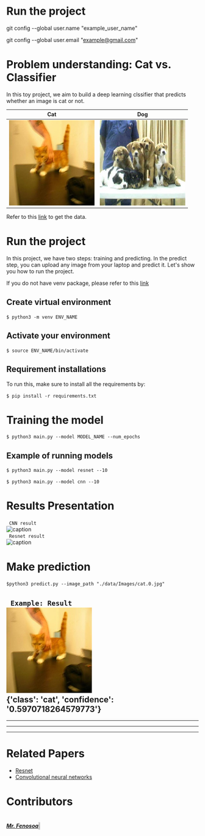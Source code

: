 # Run the project

git config --global user.name "example_user_name"

git config --global user.email "example@gmail.com"


# Problem understanding: Cat vs. Classifier #
In this toy project, we aim to build a deep learning clssifier that predicts whether an image is cat or not. </br>

<!-- <img src="images/cat.0.jpg" align="center">
<img src="images/dog.0.jpg" align="right"> -->


  Cat            |  Dog
:--------------:|:--------:
![](figures/cat.0.jpg)|![](figures/dog.0.jpg)



<!-- <br> -->
Refer to this [link](https://www.kaggle.com/competitions/dogs-vs-cats/data) to get the data.

# Run the project #
In this project, we have two steps: training and predicting. In the predict step, you can upload any image from your laptop and predict it. Let's show you how to run the project.

If you do not have venv package, please refer to this [link](https://linuxize.com/post/how-to-create-python-virtual-environments-on-ubuntu-18-04/)
</br>

## Create virtual environment ##

```
$ python3 -m venv ENV_NAME
```
## Activate your environment ##

```
$ source ENV_NAME/bin/activate
```

## Requirement installations ##
To run this, make sure to install all the requirements by:

```
$ pip install -r requirements.txt 
```
# Training the model #

```
$ python3 main.py --model MODEL_NAME --num_epochs
```
## Example of running models ##

```
$ python3 main.py --model resnet --10
```

```
$ python3 main.py --model cnn --10
```

# Results Presentation

``` CNN result```  </br>
![caption](figures/train_CNN.png) </br>
``` Resnet result```  </br>
![caption](figures/train_resnet.png) 

# Make prediction #

```
$python3 predict.py --image_path "./data/Images/cat.0.jpg"
```

``` Example: Result```  </br>
![caption](figures/cat.0.jpg) </br>
{'class': 'cat', 'confidence': '0.5970718264579773'}
---
___

---
___

# Related Papers #

* <a href= 'https://arxiv.org/pdf/1512.03385.pdf'> Resnet </a>
* <a href= 'https://cs.nju.edu.cn/wujx/paper/CNN.pdf'> Convolutional neural networks</a>


# Contributors #
<div style="display:flex;align-items:center">

<div style="display:flex;align-items:center">
<!--     <div> -->
        <h5> <a href='..'> Mr. Fenosoa </a> </h5> <img src="images/cat.0.jpg" height= 7% width= 7%>
<!-- <div> -->
<!--     <h5> <a href='.'> Mr. B </a> </h5> <img src="images/cat.0.jpg" height= 7% width= 7%> -->
    
<!-- <div> -->
<!--     <h5> <a href='.'> Mm. K </a> </h5> <img src="images/cat.0.jpg" height= 7% width= 7%> -->
    
</div>
